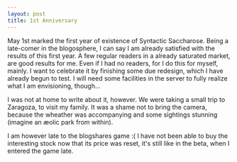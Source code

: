 ```yaml
---
layout: post
title: 1st Anniversary
---
```


May 1st marked the first year of existence of Syntactic Saccharose. Being a late-comer in the blogosphere, I can say I am already satisfied with the results of this first year. A few regular readers in a already saturated market, are good results for me. Even if I had no readers, for I do this for myself, mainly.
I want to celebrate it by finishing some due redesign, which I have already begun to test. I will need some facilities in the server to fully realize what I am envisioning, though...

I was not at home to write about it, however. We were taking a small trip to Zaragoza, to visit my family. It was a shame not to bring the camera, because the wheather was accompanying and some sightings stunning (imagine an &#230;olic park from within).

I am however late to the blogshares game :( I have not been able to buy the interesting stock now that its price was reset, it's still like in the beta, when I entered the game late.
